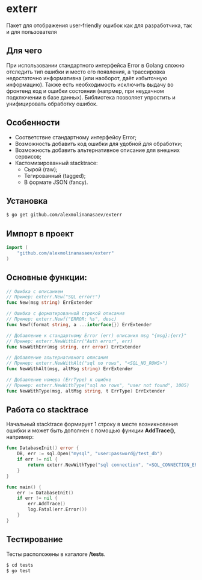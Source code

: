 # exterr
Пакет для отображения user-friendly ошибок как для разработчика, так и для пользователя

## Для чего
При использовании стандартного интерфейса Error в Golang сложно отследить тип ошибки и место его появления, а трассировка недостаточно информативна (или наоборот, даёт избыточную информацию). Также есть необходимость исключить выдачу во фронтенд код и ошибки состояния (напрмер, при неудачном подключении в базе данных). Библиотека позволяет упростить и унифицировать обработку ошибок.

## Особенности
- Соответствие стандартному интерфейсу Error;
- Возможность добавить код ошибки для удобной для обработки;
- Возможность добавить альтернативное описание для внешних сервисов;
- Кастомизированный stacktrace:
  -  Сырой (raw);
  -  Тегированный (tagged);
  -  В формате JSON (fancy).


## Установка
```bash
$ go get github.com/alexmolinanasaev/exterr
```

## Импорт в проект
```go
import (
	"github.com/alexmolinanasaev/exterr"
)
```

## Основные функции:
```go
// Ошибка с описанием
// Пример: exterr.New("SQL error!")
func New(msg string) ErrExtender

// Ошибка с форматированной строкой описания
// Пример: exterr.Newf("ERROR: %s", desc)
func Newf(format string, a ...interface{}) ErrExtender

// Добавление к стандартному Error (err) описания msg "{msg}:{err}"
// Пример: exterr.NewWithErr("Auth error", err)
func NewWithErr(msg string, err error) ErrExtender

// Добавление альтернативного описания
// Пример: exterr.NewWithAlt("sql no rows", "<SQL_NO_ROWS>")
func NewWithAlt(msg, altMsg string) ErrExtender

// Добавление номера (ErrType) к ошибке
// Пример: exterr.NewWithType("sql no rows", "user not found", 1005)
func NewWithType(msg, altMsg string, t ErrType) ErrExtender
```

## Работа со stacktrace
Начальный stacktrace формирует 1 строку в месте возникновения ошибки и может быть дополнен с помощью функции **AddTrace()**, например:
```go
func DatabaseInit() error {
    DB, err := sql.Open("mysql", "user:password@/test_db")
    if err != nil {
		return exterr.NewWithType("sql connection", "<SQL_CONNECTION_ERROR>", 1001)
	}
}

func main() {
    err := DatabaseInit()
    if err != nil {
        err.AddTrace()
        log.Fatal(err.Error())
    }
}
```

## Тестирование
Тесты расположены в каталоге **/tests**.
```bash
$ cd tests
$ go test
```
